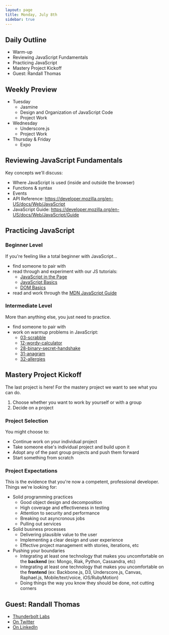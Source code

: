 ```yaml
---
layout: page
title: Monday, July 8th
sidebar: true
---
```


## Daily Outline

* Warm-up
* Reviewing JavaScript Fundamentals
* Practicing JavaScript
* Mastery Project Kickoff
* Guest: Randall Thomas

## Weekly Preview

* Tuesday
  * Jasmine
  * Design and Organization of JavaScript Code
  * Project Work
* Wednesday
  * Underscore.js
  * Project Work
* Thursday & Friday
  * Expo

## Reviewing JavaScript Fundamentals

Key concepts we'll discuss:

* Where JavaScript is used (inside and outside the browser)
* Functions & syntax
* Events
* API Reference: https://developer.mozilla.org/en-US/docs/Web/JavaScript
* JavaScript Guide: https://developer.mozilla.org/en-US/docs/Web/JavaScript/Guide

## Practicing JavaScript

### Beginner Level

If you're feeling like a total beginner with JavaScript...

* find someone to pair with
* read through and experiment with our JS tutorials:
  * [JavaScript in the Page](http://tutorials.jumpstartlab.com/projects/javascript/introduction/1-javascript-in-the-page.html)
  * [JavaScript Basics](http://tutorials.jumpstartlab.com/projects/javascript/introduction/2-javascript-basics.html)
  * [DOM Basics](http://tutorials.jumpstartlab.com/projects/javascript/introduction/3-dom-basics.html)
* read and work through the [MDN JavaScript Guide](https://developer.mozilla.org/en-US/docs/Web/JavaScript/Guide)

### Intermediate Level

More than anything else, you just need to practice.

* find someone to pair with
* work on warmup problems in JavaScript:
  * [03-scrabble](https://github.com/JumpstartLab/warmup-exercises/tree/master/03-scrabble)
  * [12-wordy-calculator](https://github.com/JumpstartLab/warmup-exercises/tree/master/12-wordy-calculator)
  * [28-binary-secret-handshake](https://github.com/JumpstartLab/warmup-exercises/tree/master/28-binary-secret-handshake)
  * [31-anagram](https://github.com/JumpstartLab/warmup-exercises/tree/master/31-anagram)
  * [32-allergies](https://github.com/JumpstartLab/warmup-exercises/tree/master/32-allergies)

## Mastery Project Kickoff

The last project is here! For the mastery project we want to see what you can do.

1. Choose whether you want to work by yourself or with a group
2. Decide on a project

### Project Selection

You might choose to:

* Continue work on your individual project
* Take someone else's individual project and build upon it
* Adopt any of the past group projects and push them forward
* Start something from scratch

### Project Expectations

This is the evidence that you're now a competent, professional developer. Things we're looking for:

* Solid programming practices
  * Good object design and decomposition
  * High coverage and effectiveness in testing
  * Attention to security and performance
  * Breaking out asyncronous jobs
  * Pulling out services
* Solid business processes
  * Delivering plausible value to the user
  * Implementing a clear design and user experience
  * Effective project management with stories, iterations, etc
* Pushing your boundaries
  * Integrating at least one technology that makes you uncomfortable on the **backend** (ex: Mongo, Riak, Python, Cassandra, etc)
  * Integrating at least one technology that makes you uncomfortable on the **frontend** (ex: Backbone.js, D3, Underscore.js, Canvas, Raphael.js, Mobile/text/voice, iOS/RubyMotion)
  * Doing things the way you know they should be done, not cutting corners

## Guest: Randall Thomas

* [Thunderbolt Labs](http://thunderboltlabs.com/)
* [On Twitter](https://twitter.com/daksis)
* [On LinkedIn](http://www.linkedin.com/in/evilmartini)

